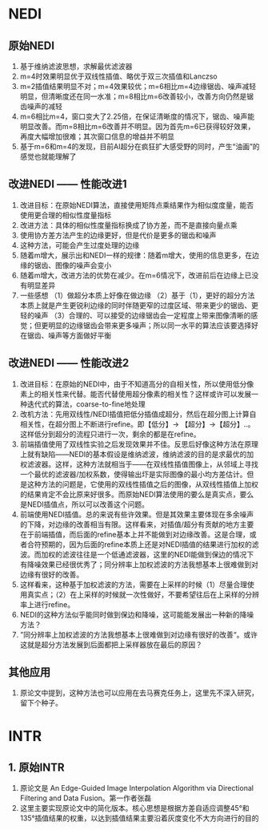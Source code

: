 # NEDI

## 原始NEDI
1. 基于维纳滤波思想，求解最优滤波器
2. m=4时效果明显优于双线性插值、略优于双三次插值和Lanczso
3. m=2插值结果明显不对；m=4效果较优；m=6相比m=4边缘锯齿、噪声减轻明显，但清晰度还在同一水准；m=8相比m=6改善较小，改善方向仍然是锯齿噪声的减轻
4. m=6相比m=4，窗口变大了2.25倍，在保证清晰度的情况下，锯齿、噪声能明显改善。而m=8相比m=6改善并不明显。因为首先m=6已获得较好效果，再度大幅增加很难；其次窗口信息的增益并不明显
5. 基于m=6和m=4的发现，目前AI超分在疯狂扩大感受野的同时，产生“油画”的感觉也就能理解了

## 改进NEDI —— 性能改进1
1. 改进目标：在原始NEDI算法，直接使用矩阵点乘结果作为相似度度量，能否使用更合理的相似性度量指标
2. 改进方法：具体的相似性度量指标换成了协方差，而不是直接向量点乘
3. 使用协方差方法产生的边缘更好，但是代价是更多的锯齿和噪声
4. 这种方法，可能会产生过度处理的边缘
5. 随着m增大，展示出和NEDI一样的规律：随着m增大，使用的信息更多，在边缘的锯齿、图像的噪声会变小
6. 随着m增大，改进方法的优势在减少。在m=6情况下，改进前后在边缘上已没有明显差异
7. 一些感想
  （1）做超分本质上好像在做边缘
  （2）基于（1），更好的超分方法本质上就是产生更锐利边缘的同时伴随更窄的过度区域、带来更少的锯齿、更轻的噪声
  （3）合理的、可以接受的边缘锯齿会一定程度上带来图像清晰的感觉；但更明显的边缘锯齿会带来更多噪声；所以同一水平的算法应该要选择好在锯齿、噪声等方面做好平衡

## 改进NEDI —— 性能改进2
1. 改进目标：在原始的NEDI中，由于不知道高分的自相关性，所以使用低分像素上的相关性来代替。能否代替使用超分像素的相关性？这样或许可以发展一种迭代式的算法，coarse-to-fine地处理
2. 改机方法：先用双线性/NEDI插值把低分插值成超分，然后在超分图上计算自相关性，在超分图上不断进行refine。即【低分】-> 【超分】->【超分】..。这样低分到超分的流程只进行一次，剩余的都是在refine。
3. 前端插值使用了双线性实验之后发现效果并不佳。反思后好像这种方法在原理上就有缺陷——NEDI的基本假设是维纳滤波，维纳滤波的目的是求最优的加权滤波器。这样，这种方法就相当于——在双线性插值图像上，从邻域上寻找一个最优的滤波器/加权系数，使得输出圷是实际图像的最小均方差估计。但是这种方法的问题是，它使用的双线性插值之后的图像，从双线性插值上加权的结果肯定不会比原来好很多。而原始NEDI算法使用的要么是真实点，要么是NEDI插值点，所以可以改善这个问题。
4. 前端使用NEDI插值。总的来说有些许效果。但是其效果主要体现在多余噪声的下降，对边缘的改善相当有限。这样看来，对插值/超分有贡献的地方主要在于前端插值，而后面的refine基本上并不能做到对边缘改善。这是合理，或者合符预期的，因为后面的refine本质上还是对NEDI插值的结果进行加权的滤波。而加权的滤波往往是一个低通滤波器，这里的NEDI能做到保边的情况下有降噪效果已经很优秀了；同分辨率上加权滤波的方法我想基本上很难做到对边缘有很好的改善。
5. 这样看来，这种基于加权滤波的方法，需要在上采样的时候（1）尽量合理使用真实点；（2）在上采样的时候就一次性做好，不要希望往后在上采样的分辨率上进行refine。
6. NEDI的这种方法似乎能同时做到保边和降噪，这可能能发展出一种新的降噪方法？
7. ”同分辨率上加权滤波的方法我想基本上很难做到对边缘有很好的改善“。或许这就是超分方法发展到后面都把上采样器放在最后的原因？

## 其他应用
1. 原论文中提到，这种方法也可以应用在去马赛克任务上，这里先不深入研究，留下个种子。

# INTR

## 1. 原始INTR
1. 原论文是 An Edge-Guided Image Interpolation Algorithm via Directional Filtering and Data Fusion。第一作者张磊
2. 这里主要实现原论文中的简化版本。核心思想是根据方差自适应调整45°和135°插值结果的权重，以达到插值结果主要沿着灰度变化不大方向进行的目的